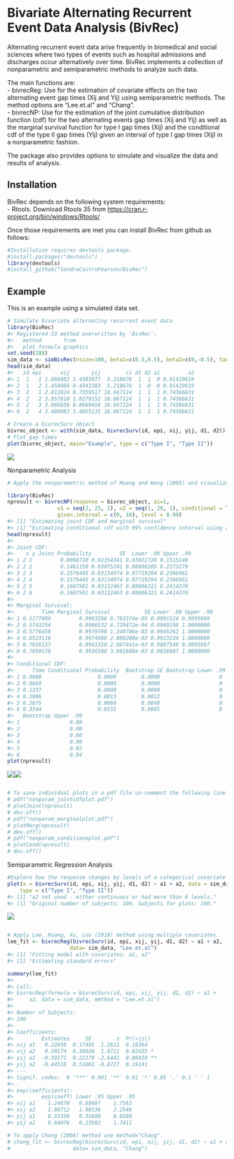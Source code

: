 Bivariate Alternating Recurrent Event Data Analysis (BivRec)
================

<!-- README.md is generated from README.Rmd. Please edit that file -->

Alternating recurrent event data arise frequently in biomedical and
social sciences where two types of events such as hospital admissions
and discharges occur alternatively over time. BivRec implements a
collection of nonparametric and semiparametric methods to analyze such
data.

The main functions are:  
\- bivrecReg: Use for the estimation of covariate effects on the two
alternating event gap times (Xij and Yij) using semiparametric methods.
The method options are “Lee.et.al” and “Chang”.  
\- bivrecNP: Use for the estimation of the joint cumulative distribution
function (cdf) for the two alternating events gap times (Xij and Yij) as
well as the marginal survival function for type I gap times (Xij) and
the conditional cdf of the type II gap times (Yij) given an interval of
type I gap times (Xij) in a nonparametric fashion.

The package also provides options to simulate and visualize the data and
results of analysis.

## Installation

BivRec depends on the following system requirements:  
\- Rtools. Download Rtools 35 from
<https://cran.r-project.org/bin/windows/Rtools/>

Once those requirements are met you can install BivRec from github as
follows:

``` r
#Installation requires devtools package.
#install.packages("devtools")
library(devtools)
#install_github("SandraCastroPearson/BivRec")
```

## Example

This is an example using a simulated data set.

``` r
# Simulate bivariate alternating recurrent event data
library(BivRec)
#> Registered S3 method overwritten by 'BivRec':
#>   method       from    
#>   plot.formula graphics
set.seed(288)
sim_data <- simBivRec(nsize=100, beta1=c(0.5,0.5), beta2=c(0,-0.5), tau_c=63, set=1.1)
head(sim_data)
#>   id epi      xij       yij        ci d1 d2 a1         a2
#> 1  1   1 1.886882 1.4385977  5.218676  1  1  0 0.01429619
#> 2  1   2 1.459066 0.4341303  5.218676  1  0  0 0.01429619
#> 3  2   1 2.812824 0.7359517 18.667124  1  1  1 0.74366631
#> 4  2   2 3.957610 1.0279152 18.667124  1  1  1 0.74366631
#> 5  2   3 3.966836 0.8669458 18.667124  1  1  1 0.74366631
#> 6  2   4 3.489983 1.4055131 18.667124  1  1  1 0.74366631

# Create a bivrecSurv object
bivrec_object <- with(sim_data, bivrecSurv(id, epi, xij, yij, d1, d2))
# Plot gap times
plot(bivrec_object, main="Example", type = c("Type I", "Type II"))
```

![](man/figures/README-BivRecExample-1.png)<!-- -->

Nonparametric
Analysis

``` r
# Apply the nonparametric method of Huang and Wang (2005) and visualize joint, marginal and conditional results

library(BivRec)
npresult <- bivrecNP(response = bivrec_object, ai=1,
                u1 = seq(2, 25, 1), u2 = seq(1, 20, 1), conditional = TRUE,
                given.interval = c(0, 10), level = 0.99)
#> [1] "Estimating joint CDF and marginal survival"
#> [1] "Estimating conditional cdf with 99% confidence interval using 200 bootstrap samples"
head(npresult)
#> 
#> Joint CDF:
#>    x y Joint Probability         SE  Lower .99 Upper .99
#> 1 2 1         0.0908710 0.02354341 0.03022720 0.1515148
#> 2 2 2         0.1481150 0.03075241 0.06890205 0.2273279
#> 3 2 3         0.1579445 0.03134974 0.07719294 0.2386961
#> 4 2 4         0.1579445 0.03134974 0.07719294 0.2386961
#> 5 2 5         0.1607501 0.03132463 0.08006321 0.2414370
#> 6 2 6         0.1607501 0.03132463 0.08006321 0.2414370
#> 
#> Marginal Survival:
#>         Time Marginal Survival           SE Lower .99 Upper .99
#> 1 0.5177089         0.9993266 6.763374e-05 0.9991524 0.9995008
#> 2 0.5743254         0.9986532 6.729472e-04 0.9969198 1.0000000
#> 3 0.5776458         0.9979798 1.340786e-03 0.9945262 1.0000000
#> 4 0.6523116         0.9974988 2.009200e-03 0.9923234 1.0000000
#> 5 0.7016157         0.9941318 2.087441e-03 0.9887549 0.9995087
#> 6 0.7059578         0.9936508 3.901686e-03 0.9836007 1.0000000
#> 
#> Conditional CDF:
#>      Time Conditional Probability  Bootstrap SE Bootstrap Lower .99
#> 1 0.0000                  0.0000        0.0000                   0
#> 2 0.0669                  0.0000        0.0000                   0
#> 3 0.1337                  0.0000        0.0000                   0
#> 4 0.2006                  0.0013        0.0012                   0
#> 5 0.2675                  0.0066        0.0049                   0
#> 6 0.3344                  0.0155        0.0085                   0
#>   Bootstrap Upper .99
#> 1                0.00
#> 2                0.00
#> 3                0.00
#> 4                0.00
#> 5                0.02
#> 6                0.04
plot(npresult)
```

![](man/figures/README-BivRecExample2-1.png)<!-- -->![](man/figures/README-BivRecExample2-2.png)<!-- -->

``` r

# To save individual plots in a pdf file un-comment the following line of code: 
# pdf("nonparam_jointcdfplot.pdf")
# plotJoint(npresult)
# dev.off()
# pdf("nonparam_marginalplot.pdf")
# plotMarg(npresult)
# dev.off()
# pdf("nonparam_conditionaplot.pdf")
# plotCond(npresult)
# dev.off()
```

Semiparametric Regression
Analysis

``` r
#Explore how the response changes by levels of a categorical covariate using a plot.
plot(x = bivrecSurv(id, epi, xij, yij, d1, d2) ~ a1 + a2, data = sim_data,
    type = c("Type I", "Type II"))
#> [1] "a2 not used - either continuous or had more than 6 levels."
#> [1] "Original number of subjects: 100. Subjects for plots: 100."
```

![](man/figures/README-BivRecExample3-1.png)<!-- -->

``` r

# Apply Lee, Huang, Xu, Luo (2018) method using multiple covariates.
lee_fit <- bivrecReg(bivrecSurv(id, epi, xij, yij, d1, d2) ~ a1 + a2,
                    data= sim_data, "Lee.et.al")
#> [1] "Fitting model with covariates: a1, a2"
#> [1] "Estimating standard errors"

summary(lee_fit)
#> 
#> Call:
#> bivrecReg(formula = bivrecSurv(id, epi, xij, yij, d1, d2) ~ a1 + 
#>     a2, data = sim_data, method = "Lee.et.al")
#> 
#> Number of Subjects:
#> 100
#> 
#> Coefficients:
#>         Estimates     SE        z  Pr(>|z|)   
#> xij a1   0.22050  0.17485  1.2611  0.10364   
#> xij a2   0.59174  0.30020  1.9711  0.02435 * 
#> yij a1  -0.59171  0.22379 -2.6441  0.00410 **
#> yij a2  -0.44510  0.51001 -0.8727  0.19141   
#> ---
#> Signif. codes:  0 '***' 0.001 '**' 0.01 '*' 0.05 '.' 0.1 ' ' 1
#> 
#> exp(coefficients):
#>         exp(coeff) Lower .95 Upper .95
#> xij a1    1.24670   0.88497    1.7563
#> xij a2    1.80712   1.00336    3.2548
#> yij a1    0.55338   0.35689    0.8580
#> yij a2    0.64076   0.23582    1.7411

# To apply Chang (2004) method use method="Chang".
# chang_fit <- bivrecReg(bivrecSurv(id, epi, xij, yij, d1, d2) ~ a1 + a2,
#                    data= sim_data, "Chang")
```
